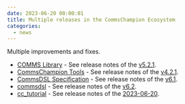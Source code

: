 ```yaml
---
date: 2023-06-20 00:00:01
title: Multiple releases in the CommsChampion Ecosystem
categories:
  - news
---
```


Multiple improvements and fixes.

* [COMMS Library](https://github.com/commschamp/comms) - See release notes of the [v5.2.1](https://github.com/commschamp/comms/releases/tag/v5.2.1).
* [CommsChampion Tools](https://github.com/commschamp/cc_tools_qt) - See release notes of the [v4.2.1](https://github.com/commschamp/cc_tools_qt/releases/tag/v4.2.1).
* [CommsDSL Specification](https://github.com/commschamp/commsdsl) - See release notes of the [v6.1](https://github.com/commschamp/CommsDSL-Specification/releases/tag/v6.1).
* [commsdsl](https://github.com/commschamp/commsdsl) - See release notes of the [v6.2](https://github.com/commschamp/commsdsl/releases/tag/v6.2).
* [cc_tutorial](https://github.com/commschamp/cc_tutorial) - See release notes of the [2023-06-20](https://github.com/commschamp/cc_tutorial/releases/tag/2023-06-20).
